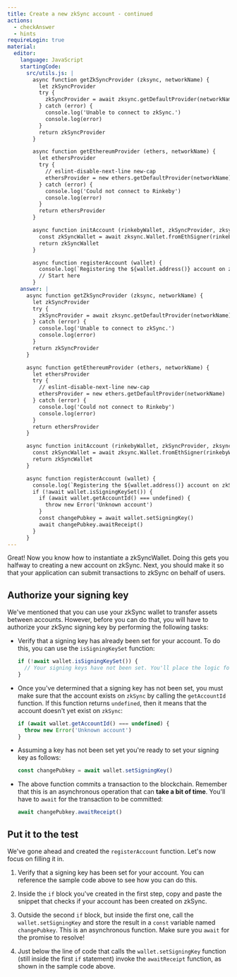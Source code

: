 ```yaml
---
title: Create a new zkSync account - continued
actions:
  - checkAnswer
  - hints
requireLogin: true
material:
  editor:
    language: JavaScript
    startingCode:
      src/utils.js: |
        async function getZkSyncProvider (zksync, networkName) {
          let zkSyncProvider
          try {
            zkSyncProvider = await zksync.getDefaultProvider(networkName)
          } catch (error) {
            console.log('Unable to connect to zkSync.')
            console.log(error)
          }
          return zkSyncProvider
        }

        async function getEthereumProvider (ethers, networkName) {
          let ethersProvider
          try {
            // eslint-disable-next-line new-cap
            ethersProvider = new ethers.getDefaultProvider(networkName)
          } catch (error) {
            console.log('Could not connect to Rinkeby')
            console.log(error)
          }
          return ethersProvider
        }

        async function initAccount (rinkebyWallet, zkSyncProvider, zksync) {
          const zkSyncWallet = await zksync.Wallet.fromEthSigner(rinkebyWallet, zkSyncProvider)
          return zkSyncWallet
        }

        async function registerAccount (wallet) {
          console.log(`Registering the ${wallet.address()} account on zkSync`)
          // Start here
        }
    answer: |
      async function getZkSyncProvider (zksync, networkName) {
        let zkSyncProvider
        try {
          zkSyncProvider = await zksync.getDefaultProvider(networkName)
        } catch (error) {
          console.log('Unable to connect to zkSync.')
          console.log(error)
        }
        return zkSyncProvider
      }

      async function getEthereumProvider (ethers, networkName) {
        let ethersProvider
        try {
          // eslint-disable-next-line new-cap
          ethersProvider = new ethers.getDefaultProvider(networkName)
        } catch (error) {
          console.log('Could not connect to Rinkeby')
          console.log(error)
        }
        return ethersProvider
      }

      async function initAccount (rinkebyWallet, zkSyncProvider, zksync) {
        const zkSyncWallet = await zksync.Wallet.fromEthSigner(rinkebyWallet, zkSyncProvider)
        return zkSyncWallet
      }

      async function registerAccount (wallet) {
        console.log(`Registering the ${wallet.address()} account on zkSync`)
        if (!await wallet.isSigningKeySet()) {
          if (await wallet.getAccountId() === undefined) {
            throw new Error('Unknown account')
          }
          const changePubkey = await wallet.setSigningKey()
          await changePubkey.awaitReceipt()
        }
      }
---
```


Great! Now you know how to instantiate a zkSyncWallet. Doing this gets you halfway to creating a new account on zkSync. Next, you should make it so that your application can submit transactions to zkSync on behalf of users.

## Authorize your signing key

We've mentioned that you can use your zkSync wallet to transfer assets between accounts. However, before you can do that, you will have to authorize your zkSync signing key by performing the following tasks:

- Verify that a signing key has already been set for your account. To do this, you can use the `isSigningKeySet` function:

  ```JavaScript
  if (!await wallet.isSigningKeySet()) {
    // Your signing keys have not been set. You'll place the logic for setting it here.
  }
  ```

- Once you've determined that a signing key has not been set, you must make sure that the account exists on `zkSync` by calling the `getAccountId` function. If this function returns `undefined`, then it means that the account doesn't yet exist on `zkSync`:

  ```JavaScript
  if (await wallet.getAccountId() === undefined) {
    throw new Error('Unknown account')
  }
  ```

- Assuming a key has not been set yet you're ready to set your signing key as follows:

  ```JavaScript
  const changePubkey = await wallet.setSigningKey()
  ```

- The above function commits a transaction to the blockchain. Remember that this is an asynchronous operation that can **take a bit of time**. You'll have to `await` for the transaction to be committed:

  ```JavaScript
  await changePubkey.awaitReceipt()
  ```

## Put it to the test

We've gone ahead and created the `registerAccount` function. Let's now focus on filling it in.

1. Verify that a signing key has been set for your account. You can reference the sample code above to see how you can do this.

2. Inside the `if` block you've created in the first step, copy and paste the snippet that checks if your account has been created on zkSync.

3. Outside the second `if` block, but inside the first one, call the `wallet.setSigningKey` and store the result in a `const` variable named `changePubkey`. This is an asynchronous function. Make sure you `await` for the promise to resolve!

4. Just below the line of code that calls the `wallet.setSigningKey` function (still inside the first `if` statement) invoke the `awaitReceipt` function, as shown in the sample code above.
